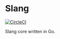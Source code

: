 # Slang
[![CircleCI](https://circleci.com/gh/Bitspark/Slang/tree/master.svg?style=svg&circle-token=ba892aab7dad71da5e2c426eff2a336974d96df0)](https://circleci.com/gh/Bitspark/Slang/tree/master)

Slang core written in Go.
